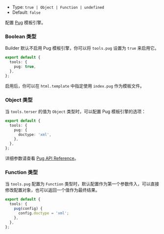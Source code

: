 - Type: `true | Object | Function | undefined`
- Default: `false`

配置 [Pug](https://pugjs.org/) 模板引擎。

### Boolean 类型

Builder 默认不启用 Pug 模板引擎，你可以将 `tools.pug` 设置为 `true` 来启用它。

```ts
export default {
  tools: {
    pug: true,
  },
};
```

启用后，你可以在 `html.template` 中指定使用 `index.pug` 作为模板文件。

### Object 类型

当 `tools.terser` 的值为 `Object` 类型时，可以配置 Pug 模板引擎的选项：

```ts
export default {
  tools: {
    pug: {
      doctype: 'xml',
    },
  },
};
```

详细参数请查看 [Pug API Reference](https://pugjs.org/api/reference.html#options)。

### Function 类型

当 `tools.pug` 配置为 `Function` 类型时，默认配置作为第一个参数传入，可以直接修改配置对象，也可以返回一个值作为最终结果。

```ts
export default {
  tools: {
    pug(config) {
      config.doctype = 'xml';
    },
  },
};
```
